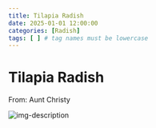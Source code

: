 ```yaml
---
title: Tilapia Radish
date: 2025-01-01 12:00:00
categories: [Radish]
tags: [ ] # tag names must be lowercase
---
```


# Tilapia Radish
From: Aunt Christy

![img-description](https://pbs.twimg.com/media/Ggopmc1WoAAh36-?format=jpg&name=900x900)